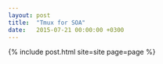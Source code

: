 ```yaml
---
layout: post
title:  "Tmux for SOA"
date:   2015-07-21 00:00:00 +0300
---
```

{% include post.html site=site page=page %}
